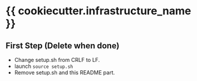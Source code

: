 # {{ cookiecutter.infrastructure_name }}

## First Step (Delete when done)

- Change setup.sh from CRLF to LF.
- launch ```source setup.sh```
- Remove setup.sh and this README part.
